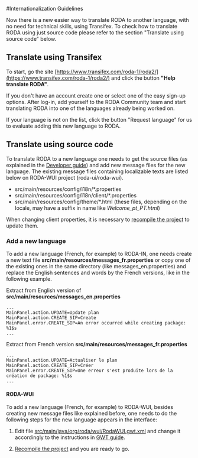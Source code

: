 #Internationalization Guidelines

Now there is a new easier way to translate RODA to another language, with no need for technical skills, using Transifex. To check how to translate RODA using just source code please refer to the section "Translate using source code" below.

## Translate using Transifex

To start, go the site [https://www.transifex.com/roda-1/roda2/](https://www.transifex.com/roda-1/roda2/) and click the button **"Help translate RODA"**. 

If you don't have an account create one or select one of the easy sign-up options. After log-in, add yourself to the RODA Community team and start translating RODA into one of the languages already being worked on. 

If your language is not on the list, click the button "Request language" for us to evaluate adding this new language to RODA.


## Translate using source code

To translate RODA to a new language one needs to get the source files (as explained in the [Developer guide](Developer-guide#wiki-get-source-code)) and add new message files for the new language.
The existing message files containing localizable texts are listed below on RODA-WUI project (roda-ui/roda-wui).
 
* src/main/resources/config/i18n/*.properties
* src/main/resources/config/i18n/client/*.properties
* src/main/resources/config/theme/*.html (these files, depending on the locale, may have a suffix in name like _Welcome_pt_PT.html_)

When changing client properties, it is necessary to [recompile the project](https://github.com/keeps/roda/wiki/Developer-guide#build) to update them.

### Add a new language

To add a new language (French, for example) to RODA-IN, one needs create a new text file  **src/main/resources/messages_fr.properties** or copy one of the existing ones in the same directory (like messages_en.properties) and replace the English sentences and words by the French versions, like in the following example.

Extract from English version of **src/main/resources/messages_en.properties** 
```properties
...
MainPanel.action.UPDATE=Update plan
MainPanel.action.CREATE_SIP=Create
MainPanel.error.CREATE_SIP=An error occurred while creating package: %1$s
...
```
Extract from French version **src/main/resources/messages_fr.properties** 
```properties
...
MainPanel.action.UPDATE=Actualiser le plan
MainPanel.action.CREATE_SIP=Créer
MainPanel.error.CREATE_SIP=Une erreur s'est produite lors de la création de package: %1$s
...
```

#### RODA-WUI

To add a new language (French, for example) to RODA-WUI, besides creating new message files like explained before, one needs to do the following steps for the new language appears in the interface:

1. Edit file [src/main/java/org/roda/wui/RodaWUI.gwt.xml](https://github.com/keeps/roda/blob/master/roda-ui/roda-wui/src/main/java/org/roda/wui/RodaWUI.gwt.xml) and change it accordingly to the instructions in [GWT guide](https://developers.google.com/web-toolkit/doc/latest/DevGuideI18nLocale#LocaleModule).

2. [Recompile the project](https://github.com/keeps/roda/wiki/Developer-guide#build) and you are ready to go.
